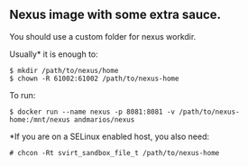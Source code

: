 ## Nexus image with some extra sauce.

You should use a custom folder for nexus workdir.

Usually* it is enough to:

    $ mkdir /path/to/nexus/home
    $ chown -R 61002:61002 /path/to/nexus-home

To run:

    $ docker run --name nexus -p 8081:8081 -v /path/to/nexus-home:/mnt/nexus andmarios/nexus

*If you are on a SELinux enabled host, you also need:

    # chcon -Rt svirt_sandbox_file_t /path/to/nexus-home

